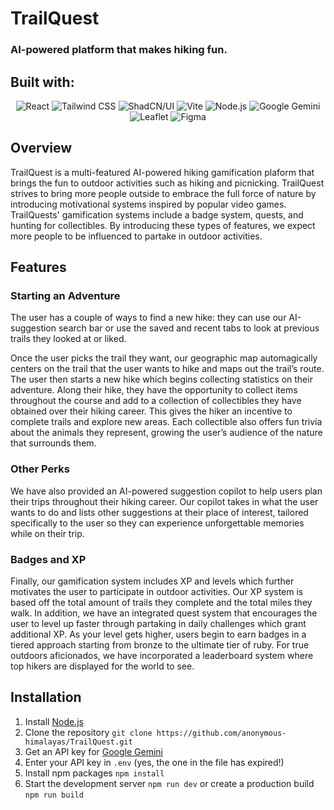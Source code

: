 # TrailQuest
### AI-powered platform that makes hiking fun.

## Built with:
<div align="center">
  <img src=https://img.shields.io/badge/react-%2320232a.svg?style=for-the-badge&logo=react&logoColor=%2361DAFB alt="React">
  <img src=https://img.shields.io/badge/tailwind%20css-%2338B2AC.svg?style=for-the-badge&logo=tailwind-css&logoColor=white alt="Tailwind CSS">
  <img src=https://img.shields.io/badge/shadcn%2Fui-000000?style=for-the-badge&logo=shadcnui&logoColor=white alt="ShadCN/UI">
  <img src=https://img.shields.io/badge/vite-%23646CFF.svg?style=for-the-badge&logo=vite&logoColor=white alt="Vite">
  <img src=https://img.shields.io/badge/node.js-6DA55F?style=for-the-badge&logo=node.js&logoColor=white alt="Node.js">
  <img src=https://img.shields.io/badge/Google%20Gemini-886FBF?style=for-the-badge&logo=googlebard&logoColor=fff alt="Google Gemini">
  <img src=https://img.shields.io/badge/Leaflet-199900?style=for-the-badge&logo=Leaflet&logoColor=white alt="Leaflet">
  <img src=https://img.shields.io/badge/figma-%23F24E1E.svg?style=for-the-badge&logo=figma&logoColor=white alt="Figma">
</div>

## Overview
TrailQuest is a multi-featured AI-powered hiking gamification plaform that brings the fun to outdoor activities such as hiking and picnicking. TrailQuest strives to bring more people outside to embrace the full force of nature by introducing motivational systems inspired by popular video games. TrailQuests' gamification systems include a badge system, quests, and hunting for collectibles. By introducing these types of features, we expect more people to be influenced to partake in outdoor activities.

## Features
### Starting an Adventure
The user has a couple of ways to find a new hike: they can use our AI-suggestion search bar or use the saved and recent tabs to look at previous trails they looked at or liked.

Once the user picks the trail they want, our geographic map automagically centers on the trail that the user wants to hike and maps out the trail’s route. The user then starts a new hike which begins collecting statistics on their adventure. Along their hike, they have the opportunity to collect items throughout the course and add to a collection of collectibles they have obtained over their hiking career. This gives the hiker an incentive to complete trails and explore new areas. Each collectible also offers fun trivia about the animals they represent, growing the user’s audience of the nature that surrounds them.

### Other Perks
We have also provided an AI-powered suggestion copilot to help users plan their trips throughout their hiking career. Our copilot takes in what the user wants to do and lists other suggestions at their place of interest, tailored specifically to the user so they can experience unforgettable memories while on their trip.

### Badges and XP
Finally, our gamification system includes XP and levels which further motivates the user to participate in outdoor activities. Our XP system is based off the total amount of trails they complete and the total miles they walk. In addition, we have an integrated quest system that encourages the user to level up faster through partaking in daily challenges which grant additional XP. As your level gets higher, users begin to earn badges in a tiered approach starting from bronze to the ultimate tier of ruby. For true outdoors aficionados, we have incorporated a leaderboard system where top hikers are displayed for the world to see.

## Installation
1. Install [Node.js](https://nodejs.org)
2. Clone the repository `git clone https://github.com/anonymous-himalayas/TrailQuest.git`
3. Get an API key for [Google Gemini](https://ai.google.dev/tutorials/get_started_web#set-up-project)
4. Enter your API key in `.env` (yes, the one in the file has expired!)
6. Install npm packages `npm install`
7. Start the development server `npm run dev` or create a production build `npm run build`
